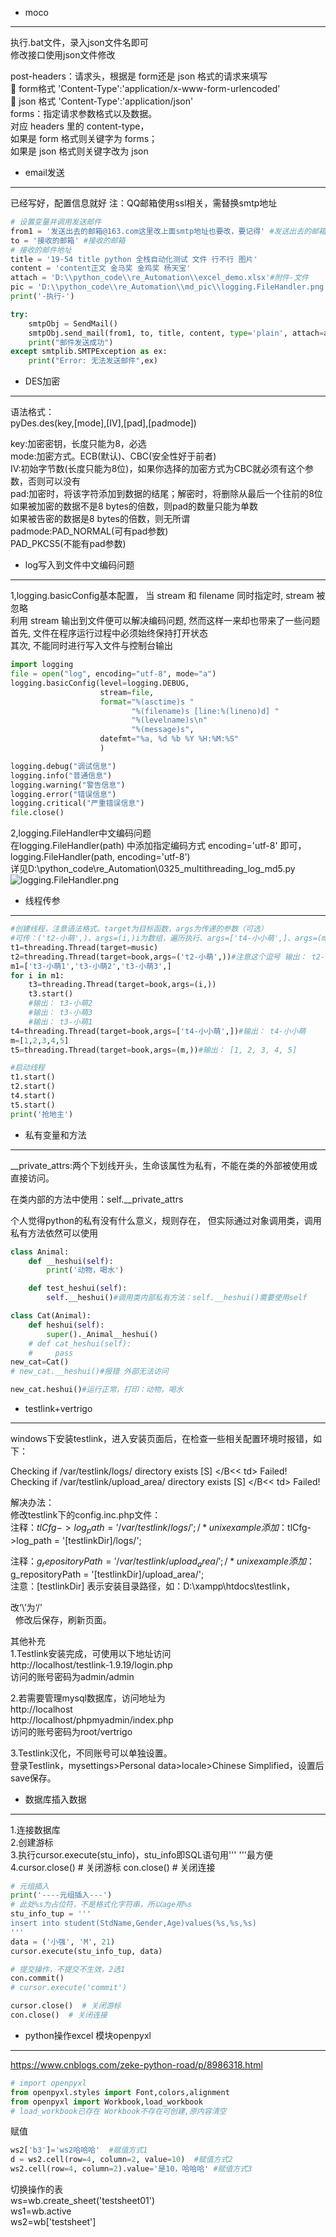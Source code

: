 * moco
---
执行.bat文件，录入json文件名即可  
修改接口使用json文件修改 

post-headers：请求头，根据是 form还是 json 格式的请求来填写   
 form格式 'Content-Type':'application/x-www-form-urlencoded'   
 json 格式 'Content-Type':'application/json'  
forms：指定请求参数格式以及数据。  
对应 headers 里的 content-type，  
如果是 form 格式则关键字为 forms；  
如果是 json 格式则关键字改为 json    

* email发送
---
已经写好，配置信息就好
注：QQ邮箱使用ssl相关，需替换smtp地址
```python
# 设置变量并调用发送邮件
from1 = '发送出去的邮箱@163.com这里改上面smtp地址也要改，要记得' #发送出去的邮箱
to = '接收的邮箱' #接收的邮箱
# 接收的邮件地址
title = '19-54 title python 全栈自动化测试 文件 行不行 图片'
content = 'content正文 金马奖 金鸡奖 杨天宝'
attach = 'D:\\python_code\\re_Automation\\excel_demo.xlsx'#附件-文件
pic = 'D:\\python_code\\re_Automation\\md_pic\\logging.FileHandler.png'#附件-图片
print('-执行-')

try:
    smtpObj = SendMail()
    smtpObj.send_mail(from1, to, title, content, type='plain', attach=attach, pic=pic)
    print("邮件发送成功")
except smtplib.SMTPException as ex:
    print("Error: 无法发送邮件",ex)
```
* DES加密
---
语法格式：  
pyDes.des(key,[mode],[IV],[pad],[padmode])  

key:加密密钥，长度只能为8，必选  
mode:加密方式。ECB(默认)、CBC(安全性好于前者)  
IV:初始字节数(长度只能为8位)，如果你选择的加密方式为CBC就必须有这个参数，否则可以没有  
pad:加密时，将该字符添加到数据的结尾；解密时，将删除从最后一个往前的8位  
    如果被加密的数据不是8 bytes的倍数，则pad的数量只能为单数  
    如果被告密的数据是8 bytes的倍数，则无所谓  
padmode:PAD_NORMAL(可有pad参数)  
        PAD_PKCS5(不能有pad参数)  


* log写入到文件中文编码问题  
---
1,logging.basicConfig基本配置，
当 stream 和 filename 同时指定时, stream 被忽略  
利用 stream 输出到文件便可以解决编码问题, 然而这样一来却也带来了一些问题  
首先, 文件在程序运行过程中必须始终保持打开状态  
其次, 不能同时进行写入文件与控制台输出  
```python
import logging
file = open("log", encoding="utf-8", mode="a")
logging.basicConfig(level=logging.DEBUG,
                    stream=file,
                    format="%(asctime)s "
                           "%(filename)s [line:%(lineno)d] "
                           "%(levelname)s\n"
                           "%(message)s",
                    datefmt="%a, %d %b %Y %H:%M:%S"
                    )

logging.debug("调试信息")
logging.info("普通信息")
logging.warning("警告信息")
logging.error("错误信息")
logging.critical("严重错误信息")
file.close()

```
2,logging.FileHandler中文编码问题  
在logging.FileHandler(path) 中添加指定编码方式 encoding='utf-8' 即可，  
logging.FileHandler(path, encoding='utf-8')   
详见D:\python_code\re_Automation\0325_multithreading_log_md5.py  
![logging.FileHandler.png](md_pic/logging.FileHandler.png)

* 线程传参
---
```python
#创建线程，注意语法格式。target为目标函数，args为传递的参数（可选）
#可传：('t2-小萌',)、args=(i,)i为数组，遍历执行、args=['t4-小小萌',]、args=(m,)把数组当作1个参数
t1=threading.Thread(target=music)
t2=threading.Thread(target=book,args=('t2-小萌',))#注意这个逗号 输出： t2-小萌
m1=['t3-小萌1','t3-小萌2','t3-小萌3',]
for i in m1:
    t3=threading.Thread(target=book,args=(i,))
    t3.start()
    #输出： t3-小萌2
    #输出： t3-小萌3
    #输出： t3-小萌1
t4=threading.Thread(target=book,args=['t4-小小萌',])#输出： t4-小小萌
m=[1,2,3,4,5]
t5=threading.Thread(target=book,args=(m,))#输出： [1, 2, 3, 4, 5]

#启动线程
t1.start()
t2.start()
t4.start()
t5.start()
print('抢地主')
```

* 私有变量和方法
---

__private_attrs:两个下划线开头，生命该属性为私有，不能在类的外部被使用或直接访问。


在类内部的方法中使用：self.__private_attrs

个人觉得python的私有没有什么意义，规则存在，
但实际通过对象调用类，调用私有方法依然可以使用
```python
class Animal:
    def __heshui(self):
        print('动物，喝水')

    def test_heshui(self):
        self.__heshui()#调用类内部私有方法：self.__heshui()需要使用self

class Cat(Animal):
    def heshui(self):
        super()._Animal__heshui()
    # def cat_heshui(self):
    #     pass
new_cat=Cat()
# new_cat.__heshui()#报错 外部无法访问

new_cat.heshui()#运行正常，打印：动物，喝水

```
* testlink+vertrigo
---
windows下安装testlink，进入安装页面后，在检查一些相关配置环境时报错，如下：  

Checking if /var/testlink/logs/ directory exists [S] </B<< td> Failed!  
Checking if /var/testlink/upload_area/ directory exists [S] </B<< td> Failed!  


解决办法：  
修改testlink下的config.inc.php文件：  
注释：$tlCfg->log_path = '/var/testlink/logs/'; /* unix example   
添加：$tlCfg->log_path = '[testlinkDir]/logs/';  

注释：$g_repositoryPath = '/var/testlink/upload_area/'; /* unix example   
添加：$g_repositoryPath = '[testlinkDir]/upload_area/';  
注意：[testlinkDir] 表示安装目录路径，如：D:\xampp\htdocs\testlink，  

改‘\’为‘/’  
 
修改后保存，刷新页面。  



其他补充  
1.Testlink安装完成，可使用以下地址访问  
http://localhost/testlink-1.9.19/login.php  
访问的账号密码为admin/admin  

2.若需要管理mysql数据库，访问地址为  
http://localhost  
http://localhost/phpmyadmin/index.php  
访问的账号密码为root/vertrigo  

3.Testlink汉化，不同账号可以单独设置。  
登录Testlink，mysettings>Personal data>locale>Chinese Simplified，设置后save保存。  



* 数据库插入数据
---
1.连接数据库  
2.创建游标  
3.执行cursor.execute(stu_info)，stu_info即SQL语句用''' '''最方便  
4.cursor.close()  # 关闭游标  con.close()  # 关闭连接  
```python
# 元组插入
print('----元组插入---')
# 此处%s为占位符，不是格式化字符串，所以age用%s
stu_info_tup = '''
insert into student(StdName,Gender,Age)values(%s,%s,%s)
'''
data = ('小强', 'M', 21)
cursor.execute(stu_info_tup, data)

# 提交操作，不提交不生效，2选1
con.commit()
# cursor.execute('commit')

cursor.close()  # 关闭游标
con.close()  # 关闭连接

```

* python操作excel 模块openpyxl
---
https://www.cnblogs.com/zeke-python-road/p/8986318.html  
```python
# import openpyxl
from openpyxl.styles import Font,colors,alignment
from openpyxl import Workbook,load_workbook
# load_workbook已存在 Workbook不存在可创建,原内容清空
```

赋值  
```python
ws2['b3']='ws2哈哈哈'  #赋值方式1
d = ws2.cell(row=4, column=2, value=10)  #赋值方式2
ws2.cell(row=4, column=2).value='是10，哈哈哈' #赋值方式3
```

切换操作的表  
ws=wb.create_sheet('testsheet01')  
ws1=wb.active  
ws2=wb['testsheet']  
  